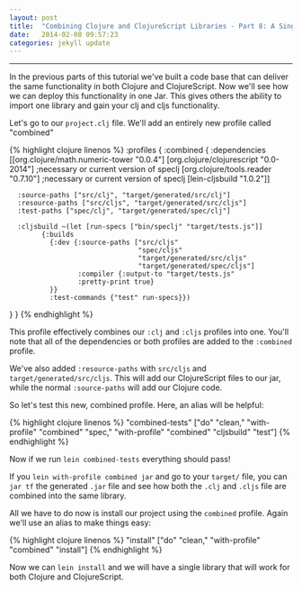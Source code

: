 ```yaml
---
layout: post
title:  "Combining Clojure and ClojureScript Libraries - Part 8: A Single Jar"
date:   2014-02-08 09:57:23
categories: jekyll update
---
```


[8thLight]: https://8thlight.com
[speclj]:    https://github.com/slagyr/speclj 

------

In the previous parts of this tutorial we've built a code base that can deliver the same functionality in both Clojure and ClojureScript.  Now we'll see how we can deploy this functionality in one Jar.  This gives others the ability to import one library and gain your clj and cljs functionality.

Let's go to our `project.clj` file.  We'll add an entirely new profile called "combined"

{% highlight clojure linenos %}
:profiles {
   :combined {
      :dependencies [[org.clojure/math.numeric-tower "0.0.4"]
                     [org.clojure/clojurescript "0.0-2014"] ;necessary or current version of speclj
                     [org.clojure/tools.reader "0.7.10"] ;necessary or current version of speclj
                     [lein-cljsbuild "1.0.2"]]

      :source-paths ["src/clj", "target/generated/src/clj"]
      :resource-paths ["src/cljs", "target/generated/src/cljs"]
      :test-paths ["spec/clj", "target/generated/spec/clj"]

      :cljsbuild ~(let [run-specs ["bin/speclj" "target/tests.js"]]
            {:builds
              {:dev {:source-paths ["src/cljs" 
                                    "spec/cljs"
                                    "target/generated/src/cljs"
                                    "target/generated/spec/cljs"] 
                     :compiler {:output-to "target/tests.js"
                     :pretty-print true}
              }}
              :test-commands {"test" run-specs}})
  }
}
{% endhighlight %}

This profile effectively combines our `:clj` and `:cljs` profiles into one. You'll note that all of the dependencies or both profiles are added to the `:combined`  profile. 

We've also added `:resource-paths` with `src/cljs` and `target/generated/src/cljs`.  This will add our ClojureScript files to our jar, while the normal `:source-paths` will add our Clojure code.

So let's test this new, combined profile. Here, an alias will be helpful:


{% highlight clojure linenos %}
  "combined-tests" ["do" "clean," "with-profile" "combined" "spec," "with-profile" "combined" "cljsbuild" "test"]
{% endhighlight %}

Now if we run `lein combined-tests` everything should pass!

If you `lein with-profile combined jar` and go to your `target/` file, you can `jar tf` the generated `.jar` file and see how both the `.clj` and `.cljs` file are combined into the same library.

All we have to do now is install our project using the `combined` profile.  Again we'll use an alias to make things easy:

{% highlight clojure linenos %}
   "install" ["do" "clean," "with-profile" "combined" "install"]
{% endhighlight %}

Now we can `lein install` and we will have a single library that will work for both Clojure and ClojureScript.
